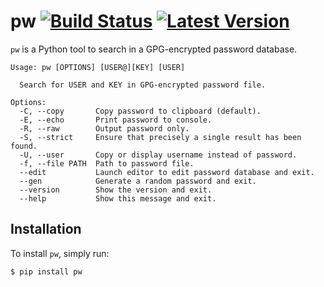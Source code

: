 # pw [![Build Status](https://travis-ci.org/catch22/pw.svg?branch=master)](https://travis-ci.org/catch22/pw) [![Latest Version](https://badge.fury.io/py/pw.svg)](https://pypi.python.org/pypi/pw/)

`pw` is a Python tool to search in a GPG-encrypted password database.

```
Usage: pw [OPTIONS] [USER@][KEY] [USER]

  Search for USER and KEY in GPG-encrypted password file.

Options:
  -C, --copy       Copy password to clipboard (default).
  -E, --echo       Print password to console.
  -R, --raw        Output password only.
  -S, --strict     Ensure that precisely a single result has been found.
  -U, --user       Copy or display username instead of password.
  -f, --file PATH  Path to password file.
  --edit           Launch editor to edit password database and exit.
  --gen            Generate a random password and exit.
  --version        Show the version and exit.
  --help           Show this message and exit.
```


## Installation

To install `pw`, simply run:

```bash
$ pip install pw
```
